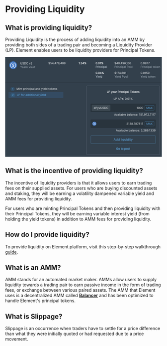 # Providing Liquidity

## What is providing liquidity?

Providing Liquidity is the process of adding liquidity into an AMM by providing both sides of a trading pair and becoming a Liquidity Provider (LP). Element enables users to be liquidity providers for Principal Tokens.

![](<../.gitbook/assets/Screen Shot 2022-03-30 at 5.28.48 PM.png>)

## What is the incentive of providing liquidity?

The incentive of liquidity providers is that it allows users to earn trading fees on their supplied assets. For users who are buying discounted assets and staking, they will be earning a volatility dampened variable yield and AMM fees for providing liquidity.&#x20;

For users who are minting Principal Tokens and then providing liquidity with their Principal Tokens, they will be earning variable interest yield (from holding the yield tokens) in addition to AMM fees for providing liquidity.

## How do I provide liquidity?‌

&#x20;To provide liquidity on Element platform, visit this step-by-step walkthrough [guide](https://medium.com/element-finance/how-to-bootstrapping-liquidity-on-element-f14a6bd02044).&#x20;

## What is an AMM?

AMM stands for an automated market maker. AMMs allow users to supply liquidity towards a trading pair to earn passive income in the form of trading fees, or exchange between various paired assets. The AMM that Element uses is a decentralized AMM called [**Balancer**](https://balancer.finance) and has been optimized to handle Element's principal tokens.&#x20;

## What is Slippage?

Slippage is an occurrence when traders have to settle for a price difference than what they were initially quoted or had requested due to a price movement.
